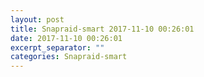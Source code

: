 ```yaml
---
layout: post
title: Snapraid-smart 2017-11-10 00:26:01
date: 2017-11-10 00:26:01
excerpt_separator: ""
categories: Snapraid-smart
---
```

```

```
